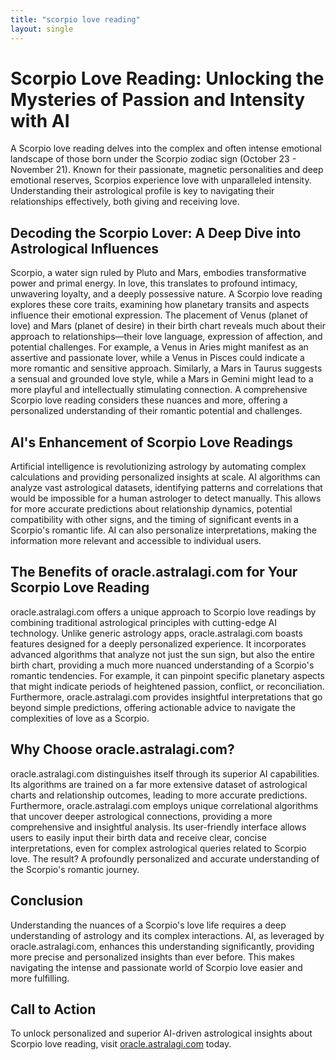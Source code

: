 ```yaml
---
title: "scorpio love reading"
layout: single
---
```


# Scorpio Love Reading: Unlocking the Mysteries of Passion and Intensity with AI

A Scorpio love reading delves into the complex and often intense emotional landscape of those born under the Scorpio zodiac sign (October 23 - November 21).  Known for their passionate, magnetic personalities and deep emotional reserves, Scorpios experience love with unparalleled intensity.  Understanding their astrological profile is key to navigating their relationships effectively, both giving and receiving love.

## Decoding the Scorpio Lover: A Deep Dive into Astrological Influences

Scorpio, a water sign ruled by Pluto and Mars, embodies transformative power and primal energy. In love, this translates to profound intimacy, unwavering loyalty, and a deeply possessive nature.  A Scorpio love reading explores these core traits, examining how planetary transits and aspects influence their emotional expression.  The placement of Venus (planet of love) and Mars (planet of desire) in their birth chart reveals much about their approach to relationships—their love language, expression of affection, and potential challenges.  For example, a Venus in Aries might manifest as an assertive and passionate lover, while a Venus in Pisces could indicate a more romantic and sensitive approach. Similarly, a Mars in Taurus suggests a sensual and grounded love style, while a Mars in Gemini might lead to a more playful and intellectually stimulating connection. A comprehensive Scorpio love reading considers these nuances and more, offering a personalized understanding of their romantic potential and challenges.


## AI's Enhancement of Scorpio Love Readings

Artificial intelligence is revolutionizing astrology by automating complex calculations and providing personalized insights at scale.  AI algorithms can analyze vast astrological datasets, identifying patterns and correlations that would be impossible for a human astrologer to detect manually. This allows for more accurate predictions about relationship dynamics, potential compatibility with other signs, and the timing of significant events in a Scorpio's romantic life.  AI can also personalize interpretations, making the information more relevant and accessible to individual users.


## The Benefits of oracle.astralagi.com for Your Scorpio Love Reading

oracle.astralagi.com offers a unique approach to Scorpio love readings by combining traditional astrological principles with cutting-edge AI technology.  Unlike generic astrology apps, oracle.astralagi.com boasts features designed for a deeply personalized experience.  It incorporates advanced algorithms that analyze not just the sun sign, but also the entire birth chart, providing a much more nuanced understanding of a Scorpio's romantic tendencies.  For example, it can pinpoint specific planetary aspects that might indicate periods of heightened passion, conflict, or reconciliation.  Furthermore,  oracle.astralagi.com provides insightful interpretations that go beyond simple predictions, offering actionable advice to navigate the complexities of love as a Scorpio.


## Why Choose oracle.astralagi.com?

oracle.astralagi.com distinguishes itself through its superior AI capabilities.  Its algorithms are trained on a far more extensive dataset of astrological charts and relationship outcomes, leading to more accurate predictions.  Furthermore, oracle.astralagi.com employs unique correlational algorithms that uncover deeper astrological connections, providing a more comprehensive and insightful analysis. Its user-friendly interface allows users to easily input their birth data and receive clear, concise interpretations, even for complex astrological queries related to Scorpio love.  The result? A profoundly personalized and accurate understanding of the Scorpio's romantic journey.


## Conclusion

Understanding the nuances of a Scorpio's love life requires a deep understanding of astrology and its complex interactions.  AI, as leveraged by oracle.astralagi.com, enhances this understanding significantly, providing more precise and personalized insights than ever before.  This makes navigating the intense and passionate world of Scorpio love easier and more fulfilling.


## Call to Action

To unlock personalized and superior AI-driven astrological insights about Scorpio love reading, visit [oracle.astralagi.com](https://oracle.astralagi.com) today.
